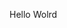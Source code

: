 Hello Wolrd
















































































































































































































































































































































































































































































































































































































































































































































































































































































































































































































































































































































































































































































































































































































































































































































































































































































































































































































































































































































































































































































































































































































































































































































































































































































































































































































































































































































































































































































































































































































































































































































































































































































































































































































































































































































































































































































































































































































































































































































































































































































































































































































































































































































































































































































































































































































































































































































































































































































































































































































































































































































































